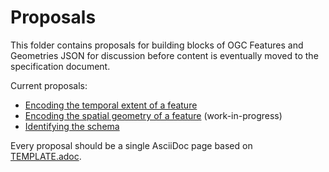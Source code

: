 # Proposals

This folder contains proposals for building blocks of OGC Features and Geometries JSON for discussion before content is eventually moved to the specification document.

Current proposals:

* [Encoding the temporal extent of a feature](temporal-extent.adoc)
* [Encoding the spatial geometry of a feature](spatial-geometry.adoc) (work-in-progress)
* [Identifying the schema](schema-ref.adoc)

Every proposal should be a single AsciiDoc page based on [TEMPLATE.adoc](Template.adoc).
